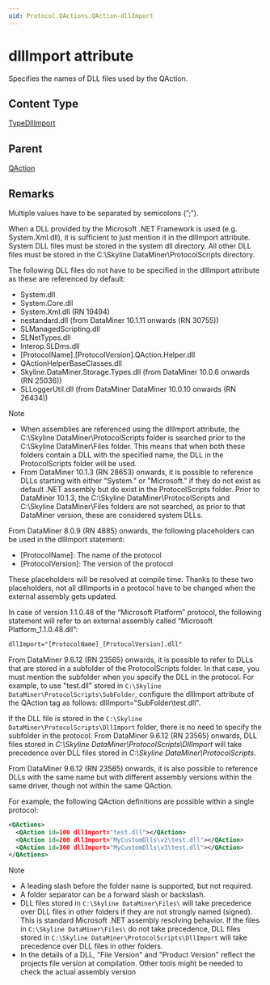 ```yaml
---
uid: Protocol.QActions.QAction-dllImport
---
```


# dllImport attribute

Specifies the names of DLL files used by the QAction.

## Content Type

[TypeDllImport](xref:Protocol-TypeDllImport)

## Parent

[QAction](xref:Protocol.QActions.QAction)

## Remarks

Multiple values have to be separated by semicolons (”;”).

When a DLL provided by the Microsoft .NET Framework is used (e.g. System.Xml.dll), it is sufficient to just mention it in the dllImport attribute. System DLL files must be stored in the system dll directory. All other DLL files must be stored in the C:\Skyline DataMiner\ProtocolScripts directory.

The following DLL files do not have to be specified in the dllImport attribute as these are referenced by default:

- System.dll
- System.Core.dll
- System.Xml.dll (RN 19494)
- nestandard.dll (from DataMiner 10.1.11 onwards (RN 30755))
- SLManagedScripting.dll
- SLNetTypes.dll
- Interop.SLDms.dll
- [ProtocolName].[ProtocolVersion].QAction.Helper.dll
- QActionHelperBaseClasses.dll
- Skyline.DataMiner.Storage.Types.dll (from DataMiner 10.0.6 onwards (RN 25036))
- SLLoggerUtil.dll (from DataMiner DataMiner 10.0.10 onwards (RN 26434))

> [!NOTE]
>
> - When assemblies are referenced using the dllImport attribute, the C:\Skyline DataMiner\ProtocolScripts folder is searched prior to the C:\Skyline DataMiner\Files folder. This means that when both these folders contain a DLL with the specified name, the DLL in the ProtocolScripts folder will be used.
> - From DataMiner 10.1.3 (RN 28653) onwards, it is possible to reference DLLs starting with either "System." or "Microsoft." if they do not exist as default .NET assembly but do exist in the ProtocolScripts folder. Prior to DataMiner 10.1.3, the C:\Skyline DataMiner\ProtocolScripts and C:\Skyline DataMiner\Files folders are not searched, as prior to that DataMiner version, these are considered system DLLs.

From DataMiner 8.0.9 (RN 4885) onwards, the following placeholders can be used in the dllImport statement:

- [ProtocolName]: The name of the protocol
- [ProtocolVersion]: The version of the protocol

These placeholders will be resolved at compile time. Thanks to these two placeholders, not all dllImports in a protocol have to be changed when the external assembly gets updated.

In case of version 1.1.0.48 of the “Microsoft Platform” protocol, the following statement will refer to an external assembly called “Microsoft Platform_1.1.0.48.dll”:

```xml
dllImport="[ProtocolName]_[ProtocolVersion].dll"
```

From DataMiner 9.6.12 (RN 23565) onwards, it is possible to refer to DLLs that are stored in a subfolder of the ProtocolScripts folder. In that case, you must mention the subfolder when you specify the DLL in the protocol. For example, to use "test.dll" stored in `C:\Skyline DataMiner\ProtocolScripts\SubFolder`, configure the dllImport attribute of the QAction tag as follows: dllImport="SubFolder\test.dll".

If the DLL file is stored in the `C:\Skyline DataMiner\ProtocolScripts\DllImport` folder, there is no need to specify the subfolder in the protocol. From DataMiner 9.6.12 (RN 23565) onwards, DLL files stored in *C:\Skyline DataMiner\ProtocolScripts\DllImport* will take precedence over DLL files stored in *C:\Skyline DataMiner\ProtocolScripts*.

From DataMiner 9.6.12 (RN 23565) onwards, it is also possible to reference DLLs with the same name but with different assembly versions within the same driver, though not within the same QAction.

For example, the following QAction definitions are possible within a single protocol:

```xml
<QActions>
  <QAction id=100 dllImport="test.dll"></QAction>
  <QAction id=200 dllImport="MyCustomDlls\v2\test.dll"></QAction>
  <QAction id=300 dllImport="MyCustomDlls\v3\test.dll"></QAction>
</QActions>
```

> [!NOTE]
>
> - A leading slash before the folder name is supported, but not required.
> - A folder separator can be a forward slash or backslash.
> - DLL files stored in `C:\Skyline DataMiner\Files\` will take precedence over DLL files in other folders if they are not strongly named (signed). This is standard Microsoft .NET assembly resolving behavior. If the files in `C:\Skyline DataMiner\Files\` do not take precedence, DLL files stored in `C:\Skyline DataMiner\ProtocolScripts\DllImport` will take precedence over DLL files in other folders.
> - In the details of a DLL, "File Version" and "Product Version" reflect the projects file version at compilation. Other tools might be needed to check the actual assembly version
